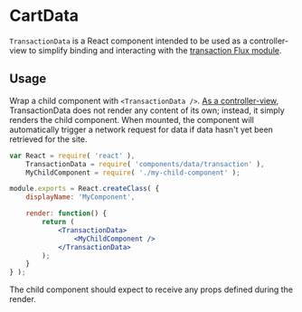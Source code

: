 CartData
========

`TransactionData` is a React component intended to be used as a controller-view to simplify binding and interacting with the [transaction Flux module](../../../lib/transaction/).

## Usage

Wrap a child component with `<TransactionData />`. [As a controller-view](https://facebook.github.io/flux/docs/overview.html#views-and-controller-views), TransactionData does not render any content of its own; instead, it simply renders the child component. When mounted, the component will automatically trigger a network request for data if data hasn't yet been retrieved for the site.

```jsx
var React = require( 'react' ),
	TransactionData = require( 'components/data/transaction' ),
	MyChildComponent = require( './my-child-component' );

module.exports = React.createClass( {
	displayName: 'MyComponent',

	render: function() {
		return (
			<TransactionData>
				<MyChildComponent />
			</TransactionData>
		);
	}
} );
```

The child component should expect to receive any props defined during the render.
